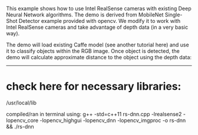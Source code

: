 
This example shows how to use Intel RealSense cameras with existing Deep Neural Network algorithms. The demo is derived from MobileNet Single-Shot Detector example provided with opencv. We modify it to work with Intel RealSense cameras and take advantage of depth data (in a very basic way).

The demo will load existing Caffe model (see another tutorial here) and use it to classify objects within the RGB image. Once object is detected, the demo will calculate approximate distance to the object using the depth data:


------------------------------------------------------------------------------------


# check here for necessary libraries:
/usr/local/lib

compiled/ran in terminal using: 
g++ -std=c++11 rs-dnn.cpp -lrealsense2 -lopencv_core -lopencv_highgui -lopencv_dnn -lopencv_imgproc -o rs-dnn && ./rs-dnn



